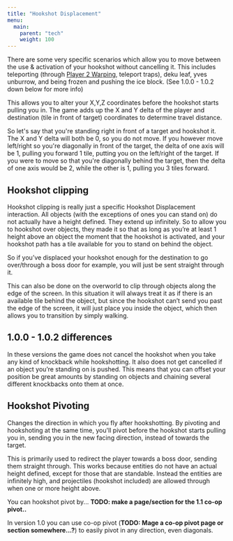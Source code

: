 ```yaml
---
title: "Hookshot Displacement"
menu:
  main:
    parent: "tech"
    weight: 100
---
```


There are some very specific scenarios which allow you to move between the use & activation of your hookshot without cancelling it.
This includes teleporting (through [Player 2 Warping](/tech/player-2-warp), teleport traps), deku leaf, yves unburrow, and being frozen and pushing the ice block.
(See 1.0.0 - 1.0.2 down below for more info)

This allows you to alter your X,Y,Z coordinates before the hookshot starts pulling you in.
The game adds up the X and Y delta of the player and destination (tile in front of target) coordinates to determine travel distance.

So let's say that you're standing right in front of a target and hookshot it. The X and Y delta will both be 0, so you do not move.
If you however move left/right so you're diagonally in front of the target, the delta of one axis will be 1, pulling you forward 1 tile, putting you on the left/right of the target.
If you were to move so that you're diagonally behind the target, then the delta of one axis would be 2, while the other is 1, pulling you 3 tiles forward.

## Hookshot clipping

Hookshot clipping is really just a specific Hookshot Displacement interaction.
All objects (with the exceptions of ones you can stand on) do not actually have a height defined. They extend up infinitely.
So to allow you to hookshot over objects, they made it so that as long as you’re at least 1 height above an object the moment that the hookshot is activated, and your hookshot path has a tile available for you to stand on behind the object.

So if you’ve displaced your hookshot enough for the destination to go over/through a boss door for example, you will just be sent straight through it.

This can also be done on the overworld to clip through objects along the edge of the screen.
In this situation it will always treat it as if there is an available tile behind the object, but since the hookshot can’t send you past the edge of the screen, it will just place you inside the object, which then allows you to transition by simply walking.

## 1.0.0 - 1.0.2 differences

In these versions the game does not cancel the hookshot when you take any kind of knockback while hookshotting.
It also does not get cancelled if an object you’re standing on is pushed.
This means that you can offset your position be great amounts by standing on objects and chaining several different knockbacks onto them at once.


## Hookshot Pivoting

Changes the direction in which you fly after hookshotting.
By pivoting and hookshoting at the same time, you'll pivot before the hookshot starts pulling you in, sending you in the new facing direction, instead of towards the target.

This is primarily used to redirect the player towards a boss door, sending them straight through.
This works because entities do not have an actual height defined, except for those that are standable.
Instead the entities are infinitely high, and projectiles (hookshot included) are allowed through when one or more height above.

You can hookshot pivot by... **TODO: make a page/section for the 1.1 co-op pivot..**

In version 1.0 you can use co-op pivot (**TODO: Mage a co-op pivot page or section somewhere...?**) to easily pivot in any direction, even diagonals.
